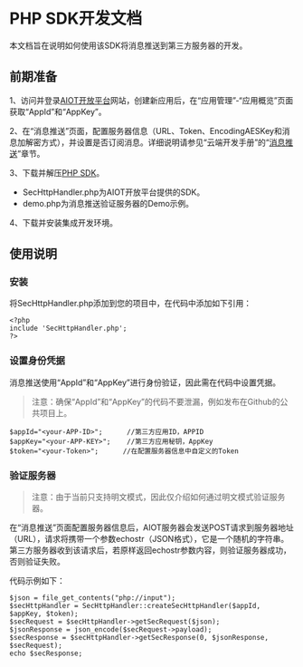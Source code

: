 # PHP SDK开发文档

本文档旨在说明如何使用该SDK将消息推送到第三方服务器的开发。



## 前期准备

1、访问并登录[AIOT开放平台](https://opencloud.aqara.cn/)网站，创建新应用后，在“应用管理”-“应用概览”页面获取“AppId”和“AppKey”。

2、在“消息推送”页面，配置服务器信息（URL、Token、EncodingAESKey和消息加解密方式），并设置是否订阅消息。详细说明请参见“云端开发手册”的“[消息推送](http://docs.opencloud.aqara.com/development/cloud-development/#_10)”章节。

3、下载并解压[PHP SDK](http://cdn.cnbj2.fds.api.mi-img.com/cdn/aiot/sdk/aiot_sdk_message_php.zip)。

- SecHttpHandler.php为AIOT开放平台提供的SDK。
- demo.php为消息推送验证服务器的Demo示例。

4、下载并安装集成开发环境。



## 使用说明

### 安装

将SecHttpHandler.php添加到您的项目中，在代码中添加如下引用：

```
<?php
include 'SecHttpHandler.php';
?>
```




### 设置身份凭据

消息推送使用“AppId”和“AppKey”进行身份验证，因此需在代码中设置凭据。

> 注意：确保“AppId”和“AppKey”的代码不要泄漏，例如发布在Github的公共项目上。

```
$appId="<your-APP-ID>";      //第三方应用ID，APPID
$appKey="<your-APP-KEY>";    //第三方应用秘钥，AppKey
$token="<your-Token>";      //在配置服务器信息中自定义的Token
```



### 验证服务器

> 注意：由于当前只支持明文模式，因此仅介绍如何通过明文模式验证服务器。

在“消息推送”页面配置服务器信息后，AIOT服务器会发送POST请求到服务器地址（URL），请求将携带一个参数echostr（JSON格式），它是一个随机的字符串。第三方服务器收到该请求后，若原样返回echostr参数内容，则验证服务器成功，否则验证失败。

代码示例如下：

```
$json = file_get_contents("php://input");
$secHttpHandler = SecHttpHandler::createSecHttpHandler($appId, $appKey, $token);
$secRequest = $secHttpHandler->getSecRequest($json);
$jsonResponse = json_encode($secRequest->payload);
$secResponse = $secHttpHandler->getSecResponse(0, $jsonResponse, $secRequest);
echo $secResponse;
```